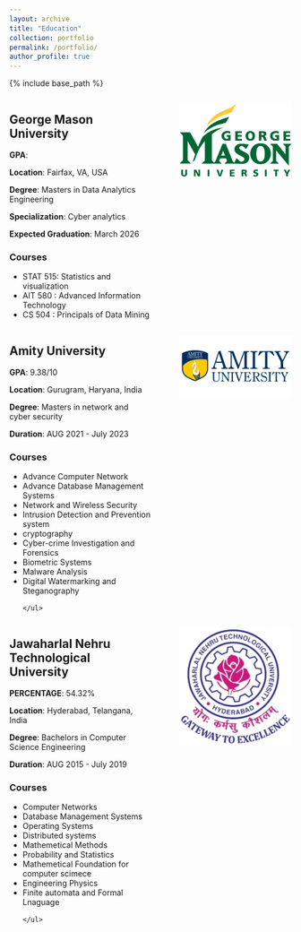 ```yaml
---
layout: archive
title: "Education"
collection: portfolio
permalink: /portfolio/
author_profile: true
---
```


{% include base_path %}

<div style="display: flex;">
  <div style="flex: 1;">
    <h2>George Mason University</h2>
    <p><b>GPA</b>: </p>
    <p><b>Location</b>: Fairfax, VA, USA</p>
    <p><b>Degree</b>: Masters in Data Analytics  Engineering</p>
    <p><b>Specialization</b>: Cyber analytics</p>
    <p><b>Expected Graduation</b>: March 2026</p>
    <h3>Courses</h3>
    <ul>
        <li>STAT 515: Statistics and visualization </li>
        <li>AIT 580 : Advanced Information Technology</li>
        <li>CS 504  : Principals of Data Mining </li>
    </ul>
  </div>
  <div style="flex: 1;">
    <p align="right">
      <img src="../images/gmu.png" alt="Door-key Problem" width="200" />
    </p>
  </div>
</div>


<div style="display: flex;">
  <div style="flex: 1;">
    <h2>Amity University</h2>
    <p><b>GPA</b>: 9.38/10</p>
    <p><b>Location</b>: Gurugram, Haryana, India</p>
    <p><b>Degree</b>: Masters in network and cyber security</p>
    <p><b>Duration</b>: AUG 2021 - July 2023</p>
    <h3>Courses</h3>
    <ul>
        <li> Advance Computer Network</li>
        <li>Advance Database Management Systems</li>
        <li>Network and Wireless Security</li>
        <li>Intrusion Detection and Prevention system</li>
        <li>cryptography</li>
        <li>Cyber-crime Investigation and Forensics</li>
        <li>Biometric Systems</li>
        <li> Malware Analysis</li>
        <li>Digital Watermarking and Steganography</li>
        
    </ul>
  </div>
  <div style="flex: 1;">
    <p align="right">
      <img src="../images/amity1.jpg" alt="Door-key Problem" width="200" />
    </p>
  </div>
</div>





<div style="display: flex;">
  <div style="flex: 1;">
    <h2>Jawaharlal Nehru Technological University</h2>
    <p><b>PERCENTAGE</b>: 54.32%</p>
    <p><b>Location</b>: Hyderabad, Telangana, India</p>
    <p><b>Degree</b>: Bachelors in Computer Science Engineering</p>
    <p><b>Duration</b>: AUG 2015 - July 2019</p>
    <h3>Courses</h3>
    <ul>
        <li> Computer Networks</li>
        <li> Database Management Systems</li>
        <li>Operating Systems</li>
        <li>Distributed systems</li>
        <li>Mathemetical Methods</li>
        <li>Probability and Statistics</li>
        <li>Mathemetical Foundation for computer scimece</li>
        <li> Engineering Physics</li>
        <li>Finite automata and Formal Lnaguage</li>
        
    </ul>
  </div>
  <div style="flex: 1;">
    <p align="right">
      <img src="../images/jntu1.jpg" alt="Door-key Problem" width="200" />
    </p>
  </div>
</div>

